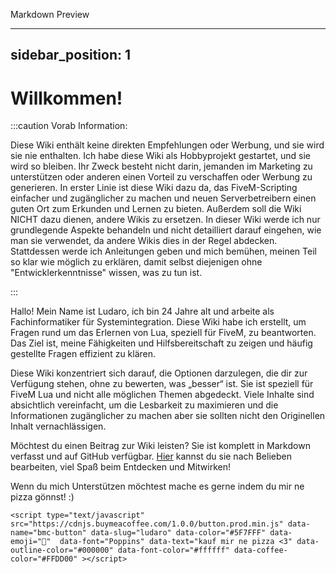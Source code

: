 
Markdown Preview

---
sidebar_position: 1
---

# Willkommen!

:::caution Vorab Information:

Diese Wiki enthält keine direkten Empfehlungen oder Werbung, und sie wird sie nie enthalten. Ich habe diese Wiki als Hobbyprojekt gestartet, und sie wird so bleiben. Ihr Zweck besteht nicht darin, jemanden im Marketing zu unterstützen oder anderen einen Vorteil zu verschaffen oder Werbung zu generieren. In erster Linie ist diese Wiki dazu da, das FiveM-Scripting einfacher und zugänglicher zu machen und neuen Serverbetreibern einen guten Ort zum Erkunden und Lernen zu bieten. Außerdem soll die Wiki NICHT dazu dienen, andere Wikis zu ersetzen. In dieser Wiki werde ich nur grundlegende Aspekte behandeln und nicht detailliert darauf eingehen, wie man sie verwendet, da andere Wikis dies in der Regel abdecken. Stattdessen werde ich Anleitungen geben und mich bemühen, meinen Teil so klar wie möglich zu erklären, damit selbst diejenigen ohne "Entwicklerkenntnisse" wissen, was zu tun ist.

:::

Hallo! Mein Name ist Ludaro, ich bin 24 Jahre alt und arbeite als Fachinformatiker für Systemintegration. Diese Wiki habe ich erstellt, um Fragen rund um das Erlernen von Lua, speziell für FiveM, zu beantworten. Das Ziel ist, meine Fähigkeiten und Hilfsbereitschaft zu zeigen und häufig gestellte Fragen effizient zu klären.

Diese Wiki konzentriert sich darauf, die Optionen darzulegen, die dir zur Verfügung stehen, ohne zu bewerten, was „besser“ ist. Sie ist speziell für FiveM Lua und nicht alle möglichen Themen abgedeckt. Viele Inhalte sind absichtlich vereinfacht, um die Lesbarkeit zu maximieren und die Informationen zugänglicher zu machen aber sie sollten nicht den Originellen Inhalt vernachlässigen.

Möchtest du einen Beitrag zur Wiki leisten? Sie ist komplett in Markdown verfasst und auf GitHub verfügbar. [Hier](https://github.com/Ludaro1024/LudaroWikiDE) kannst du sie nach Belieben bearbeiten, viel Spaß beim Entdecken und Mitwirken!

Wenn du mich Unterstützen möchtest mache es gerne indem du mir ne pizza gönnst! :)

`<script type="text/javascript" src="https://cdnjs.buymeacoffee.com/1.0.0/button.prod.min.js" data-name="bmc-button" data-slug="ludaro" data-color="#5F7FFF" data-emoji="🍕"  data-font="Poppins" data-text="kauf mir ne pizza <3" data-outline-color="#000000" data-font-color="#ffffff" data-coffee-color="#FFDD00" ></script>`

